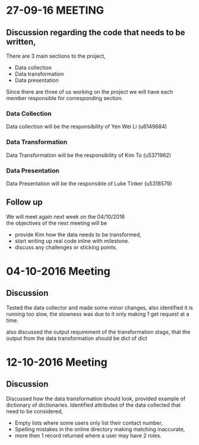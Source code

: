 # 27-09-16 MEETING

## Discussion regarding the code that needs to be written,
There are 3 main sections to the project,
* Data collection
* Data transformation
* Data presentation  

Since there are three of us working on the project we will have each member responsible for corresponding section.

### Data Collection
Data collection will be the responsibility of
Yen Wei Li (u6149684)



### Data Transformation
Data Transformation will be the responsibility of
Kim To (u5371962)


### Data Presentation
Data Presentation will be the responsible of Luke Tinker (u5318579)

## Follow up
We will meet again next week on the 04/10/2016  
the objectives of the next meeting will be
* provide Kim how the data needs to be transformed,
* start writing up real code inline with milestone.
* discuss any challenges or sticking points.

# 04-10-2016 Meeting

## Discussion
Tested the data collector and made some minor changes,
also identified it is running too slow,
the slowness was due to it only making 1 get request at a time.

also discussed the output requirement of the transformation stage,
that the output from the data transformation should be dict of dict

 
 
# 12-10-2016 Meeting


## Discussion
Discussed how the data transformation should look,
provided example of dictionary of dictionaries.
Identified attributes of the data collected that need to be considered,
* Empty lists where some users only list their contact number,
* Spelling mistakes in the online directory making matching inaccurate,
* more then 1 record returned where a user may have 2 roles.


